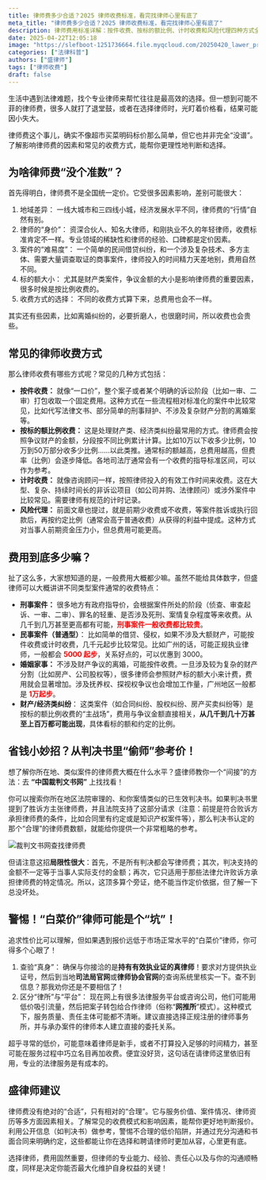 ```yaml
---
title: 律师费多少合适？2025 律师收费标准，看完找律师心里有底了
meta_title: "律师费多少合适？2025 律师收费标准，看完找律师心里有底了"
description: 律师费用标准详解：按件收费、按标的额比例、计时收费和风险代理四种方式全面对比。文章揭示影响律师收费的关键因素，提供各类案件收费参考，教你如何避开"白菜价"陷阱，理性选择专业律师服务。找律师前必读！
date: 2025-04-22T12:05:18
image: "https://slefboot-1251736664.file.myqcloud.com/20250420_lawer_price_cover.webp"
categories: ["法律科普"]
authors: ["盛律师"]
tags: ["律师收费"]
draft: false
---
```


生活中遇到法律难题，找个专业律师来帮忙往往是最高效的选择。但一想到可能不菲的律师费，很多人就打了退堂鼓，或者在选择律师时，光盯着价格看，结果可能因小失大。

律师费这个事儿，确实不像超市买菜明码标价那么简单，但它也并非完全“没谱”。了解影响律师费的因素和常见的收费方式，能帮你更理性地判断和选择。

## 为啥律师费“没个准数”？

首先得明白，律师费不是全国统一定价。它受很多因素影响，差别可能很大：

1.  地域差异： 一线大城市和三四线小城，经济发展水平不同，律师费的“行情”自然有别。
2.  律师的“身价”： 资深合伙人、知名大律师，和刚执业不久的年轻律师，收费标准肯定不一样。专业领域的稀缺性和律师的经验、口碑都是定价因素。
3.  案件的“难易度”： 一个简单的民间借贷纠纷，和一个涉及复杂技术、多方主体、需要大量调查取证的商事案件，律师投入的时间精力天差地别，费用自然不同。
4.  标的额大小： 尤其是财产类案件，争议金额的大小是影响律师费的重要因素，很多时候是按比例收费的。
5.  收费方式的选择： 不同的收费方式算下来，总费用也会不一样。

其实还有些因素，比如离婚纠纷的，必要折磨人，也很磨时间，所以收费也会贵些。

## 常见的律师收费方式

那么律师收费有哪些方式呢？常见的几种方式包括：

* **按件收费：** 就像“一口价”，整个案子或者某个明确的诉讼阶段（比如一审、二审）打包收取一个固定费用。这种方式在一些流程相对标准化的案件中比较常见，比如代写法律文书、部分简单的刑事辩护、不涉及复杂财产分割的离婚案等。
* **按标的额比例收费：** 这是处理财产类、经济类纠纷最常用的方式。律师费会按照争议财产的金额，分段按不同比例累计计算。比如10万以下收多少比例，10万到50万部分收多少比例……以此类推。通常标的额越高，总费用越高，但费率（比例）会逐步降低。各地司法厅通常会有一个收费的指导标准区间，可以作为参考。
* **计时收费：** 就像咨询顾问一样，按照律师投入的有效工作时间来收费。这在大型、复杂、持续时间长的非诉讼项目（如公司并购、法律顾问）或涉外案件中比较常见。需要律师有规范的计时记录。
* **风险代理：** 前面文章也提过，就是前期少收费或不收费，等案件胜诉或执行回款后，再按约定比例（通常会高于普通收费）从获得的利益中提成。这种方式对当事人前期资金压力小，但总费用可能更高。

## 费用到底多少嘛？

扯了这么多，大家想知道的是，一般费用大概都少嘛。虽然不能给具体数字，但盛律师可以大概讲讲不同类型案件通常的收费特点：

* **刑事案件：** 很多地方有政府指导价，会根据案件所处的阶段（侦查、审查起诉、一审、二审）、罪名的轻重、是否涉及死刑、案情复杂程度等来收费。从几千到几万甚至更高都有可能，**<span style='color:red'>刑事案件一般收费都比较贵</span>**。
* **民事案件（普通型）**： 比如简单的借贷、侵权，如果不涉及大额财产，可能按件收费或计时收费，几千元起步比较常见。比如广州的话，可能正规执业律师，一般都会 **<span style='color:red'>5000 起步</span>**，关系好点的，可以优惠到 3000。
* **婚姻家事：** 不涉及财产争议的离婚，可能按件收费。一旦涉及较为复杂的财产分割（比如房产、公司股权等），很多律师会参照财产标的额大小来计费，费用就会显著增加。涉及抚养权、探视权争议也会增加工作量，广州地区一般都是 **<span style='color:red'>1万起步</span>**。
* **财产/经济类纠纷**： 这类案件（如合同纠纷、股权纠纷、房产买卖纠纷等）是按标的额比例收费的“主战场”，费用与争议金额直接相关，**从几千到几十万甚至上百万都可能出现**，具体看标的额和约定的比例。

## 省钱小妙招？从判决书里“偷师”参考价！

想了解你所在地、类似案件的律师费大概在什么水平？盛律师教你一个“间接”的方法：去 **“中国裁判文书网”** 上找找看！

你可以搜索你所在地区法院审理的、和你案情类似的已生效判决书。如果判决书里提到了胜诉方主张律师费，并且法院支持了这部分请求（注意：前提是符合败诉方承担律师费的条件，比如合同里有约定或是知识产权案件等），那么判决书认定的那个“合理”的律师费数额，就能给你提供一个非常粗略的参考。

![裁判文书网查找律师费](https://slefboot-1251736664.file.myqcloud.com/20250420_lawer_price.webp)

但请注意这招**局限性很大**：首先，不是所有判决都会写律师费；其次，判决支持的金额不一定等于当事人实际支付的金额；再次，它只适用于那些法律允许败诉方承担律师费的特定情况。所以，这顶多算个旁证，绝不能当作定价依据，但了解一下总没坏处。

## 警惕！“白菜价”律师可能是个“坑”！

追求性价比可以理解，但如果遇到报价远低于市场正常水平的“白菜价”律师，你可得多个心眼了！

1. 查验“真身”： 确保与你接洽的是**持有有效执业证的真律师**！要求对方提供执业证号，然后到当地**司法局官网**或**律师协会官网**的查询系统里核实一下。查不到信息？那我劝你还是不要相信了！
2. 区分“律所”与“平台”： 现在网上有很多法律服务平台或咨询公司，他们可能用低价吸引流量，然后把案子转包给合作律师（俗称“**网推所**”模式）。这种模式下，服务质量、责任主体可能都不清晰。建议直接选择正规注册的律师事务所，并与承办案件的律师本人建立直接的委托关系。

超乎寻常的低价，可能意味着律师是新手，或者不打算投入足够的时间精力，甚至可能在服务过程中巧立名目再加收费。便宜没好货，这句话在请律师这里依旧有用，专业的法律服务是有成本的。

## 盛律师建议

律师费没有绝对的“合适”，只有相对的“合理”。它与服务价值、案件情况、律师资历等多方面因素相关。了解常见的收费模式和影响因素，能帮你更好地判断报价。利用公开信息（如判决书）做参考，警惕不合理的低价陷阱，并通过充分沟通和书面合同来明确约定，这些都能让你在选择和聘请律师时更加从容，心里更有底。

选择律师，费用固然重要，但律师的专业能力、经验、责任心以及与你的沟通顺畅度，同样是决定你能否最大化维护自身权益的关键！